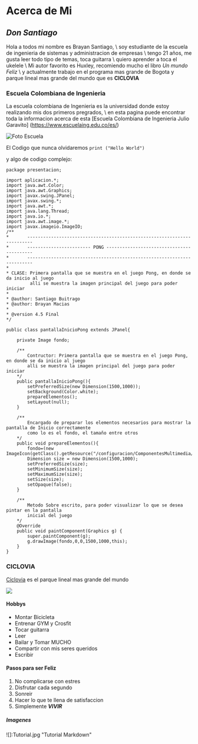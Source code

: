 
# **Acerca de Mi**

## _Don Santiago_

Hola a todos mi nombre es Brayan Santiago, \ soy estudiante de la escuela de ingenieria de sistemas y administracion de empresas \ tengo 21 años, me gusta leer todo tipo de temas, toca guitarra \ quiero aprender a toca el ukelele \ Mi autor favorito es Huxley, recomiendo mucho el libro _Un mundo Feliz_ \ y actualmente trabajo en el programa mas grande de Bogota y parque lineal mas grande del mundo que es **CICLOVIA** 

### Escuela Colombiana de Ingenieria
La escuela colombiana de Ingenieria es la universidad donde estoy realizando mis dos primeros pregrados, \ en esta pagina puede encontrar toda la informacion acerca de esta [Escuela Colombiana de Ingenieria Julio Garavito] (https://www.escuelaing.edu.co/es/)

![Foto Escuela](https://cloudfront-us-east-1.images.arcpublishing.com/elespectador/TKGDUH4SQJG2BKD5RKHHKWXFRQ.jpg)


El Codigo que nunca olvidaremos `print ("Hello World")`

y algo de codigo complejo:

```
package presentacion;

import aplicacion.*;
import java.awt.Color;
import java.awt.Graphics;
import javax.swing.JPanel;
import javax.swing.*;
import java.awt.*;
import java.lang.Thread;
import java.io.*;
import java.awt.image.*;
import javax.imageio.ImageIO;
/**
*		------------------------------------------------------------------------
*		------------------------ PONG ------------------------------------------
*		------------------------------------------------------------------------
*
* CLASE: Primera pantalla que se muestra en el juego Pong, en donde se da inicio al juego
		 alli se muestra la imagen principal del juego para poder iniciar
*
* @author: Santiago Buitrago
* @author: Brayan Macias
*
* @version 4.5 Final	
*/

public class pantallaInicioPong extends JPanel{
	
	private Image fondo;
	
	/** 
		Contructor: Primera pantalla que se muestra en el juego Pong, en donde se da inicio al juego
		alli se muestra la imagen principal del juego para poder iniciar
	*/
	public pantallaInicioPong(){
		setPreferredSize(new Dimension(1500,1000));  
		setBackground(Color.white);
		prepareElementos();
		setLayout(null);
	}
	
	/**
		Encargado de preparar los elementos necesarios para mostrar la pantalla de Inicio correctamente
		como lo es el fondo, el tamaño entre otros
	*/
	public void prepareElementos(){
		fondo=(new ImageIcon(getClass().getResource("/configuracion/ComponentesMultimedia/FondosInterfaz/Fondo7.gif")).getImage());
		Dimension size = new Dimension(1500,1000);
		setPreferredSize(size);
		setMinimumSize(size);
		setMaximumSize(size);
		setSize(size);
		setOpaque(false);
	} 
	
	/**
		Metodo Sobre escrito, para poder visualizar lo que se desea pintar en la pantalla 
		inicial del juego
	*/
	@Override
    public void paintComponent(Graphics g) {
		super.paintComponent(g);
		g.drawImage(fondo,0,0,1500,1000,this);
    }
}
```

###	CICLOVIA
[Ciclovia][1] es el parque lineal mas grande del mundo
 
 ![](https://www.eltiempo.com/files/article_main/uploads/2019/12/13/5df37c717c0ba.jpeg) 
	
#### Hobbys

* Montar Bicicleta
* Entrenar GYM y Crosfit
* Tocar guitarra
* Leer
* Bailar y Tomar MUCHO
* Compartir con mis seres queridos 
* Escribir 

#### Pasos para ser Feliz

1. No complicarse con estres
5. Disfrutar cada segundo 
8. Sonreir
10. Hacer lo que te llena de satisfaccion
15. Simplemente **_VIVIR_**

##### Imagenes

![]:Tutorial.jpg "Tutorial Markdown"


[1]:https://www.idrd.gov.co/ciclovia-bogotana#overlay-context=

